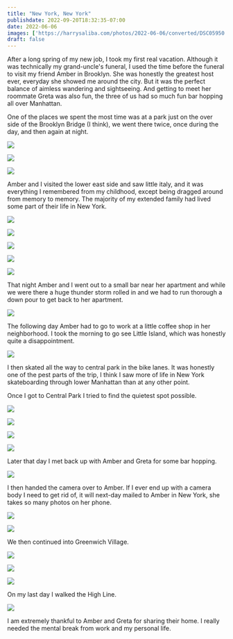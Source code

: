 ```yaml
---
title: "New York, New York"
publishdate: 2022-09-20T18:32:35-07:00
date: 2022-06-06
images: ['https://harrysaliba.com/photos/2022-06-06/converted/DSC05950.jpg']
draft: false
---
```


After a long spring of my new job, I took my first real vacation.  Although it was technically my grand-uncle's funeral, I used the time before the funeral to visit my friend Amber in Brooklyn.  She was honestly the greatest host ever, everyday she showed me around the city.  But it was the perfect balance of aimless wandering and sightseeing.  And getting to meet her roommate Greta was also fun, the three of us had so much fun bar hopping all over Manhattan.

One of the places we spent the most time was at a park just on the over side of the Brooklyn Bridge (I think), we went there twice, once during the day, and then again at night.

![](https://harrysaliba.com/photos/2022-06-06/converted/DSC05921.jpg)

![](https://harrysaliba.com/photos/2022-06-06/converted/DSC05923.jpg)

![](https://harrysaliba.com/photos/2022-06-06/converted/DSC05926.jpg)

Amber and I visited the lower east side and saw little italy, and it was everything I remembered from my childhood, except being dragged around from memory to memory.  The majority of my extended family had lived some part of their life in New York.

![](https://harrysaliba.com/photos/2022-06-06/converted/DSC05929.jpg)

![](https://harrysaliba.com/photos/2022-06-06/converted/DSC05936.jpg)

![](https://harrysaliba.com/photos/2022-06-06/converted/DSC05947.jpg)

![](https://harrysaliba.com/photos/2022-06-06/converted/DSC05948.jpg)

![](https://harrysaliba.com/photos/2022-06-06/converted/DSC05952.jpg)

That night Amber and I went out to a small bar near her apartment and while we were there a huge thunder storm rolled in and we had to run thorough a down pour to get back to her apartment.

![](https://harrysaliba.com/photos/2022-06-06/converted/DSC05960.jpg)

The following day Amber had to go to work at a little coffee shop in her neighborhood.  I took the morning to go see Little Island, which was honestly quite a disappointment.

![](https://harrysaliba.com/photos/2022-06-06/converted/DSC05962.jpg)

I then skated all the way to central park in the bike lanes.  It was honestly one of the pest parts of the trip, I think I saw more of life in New York skateboarding through lower Manhattan than at any other point.

Once I got to Central Park I tried to find the quietest spot possible.

![](https://harrysaliba.com/photos/2022-06-06/converted/DSC05966.jpg)

![](https://harrysaliba.com/photos/2022-06-06/converted/DSC05973.jpg)

![](https://harrysaliba.com/photos/2022-06-06/converted/DSC05978.jpg)

![](https://harrysaliba.com/photos/2022-06-06/converted/DSC05979.jpg)

Later that day I met back up with Amber and Greta for some bar hopping.

![](https://harrysaliba.com/photos/2022-06-06/converted/DSC05998.jpg)

I then handed the camera over to Amber.  If I ever end up with a camera body I need to get rid of, it will next-day mailed to Amber in New York, she takes so many photos on her phone.

![](https://harrysaliba.com/photos/2022-06-06/converted/DSC06022.jpg)

![](https://harrysaliba.com/photos/2022-06-06/converted/DSC06042.jpg)

We then continued into Greenwich Village.

![](https://harrysaliba.com/photos/2022-06-06/converted/DSC06050.jpg)

![](https://harrysaliba.com/photos/2022-06-06/converted/DSC06060.jpg)

![](https://harrysaliba.com/photos/2022-06-06/converted/DSC06071.jpg)

On my last day I walked the High Line.

![](https://harrysaliba.com/photos/2022-06-06/converted/DSC06082.jpg)

I am extremely thankful to Amber and Greta for sharing their home.  I really needed the mental break from work and my personal life.
